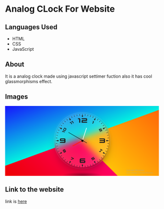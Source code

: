 <h1>Analog CLock For Website</h1>
<h2>Languages Used</h2>
<ul>
  <li>HTML</li>
  <li>CSS</li>
  <li>JavaScript</li>
</ul>
<h2>About</h2>
<p>It is a analog clock made using javascript settimer fuction also it has cool glassmorphisms effect.</p>
<h2>Images</h2>
<img src="./images/clock-resume.png" />
<h2>Link to the website</h2>
<p>link is <a href="https://infallible-lewin-87d2b9.netlify.app/">here</a>
